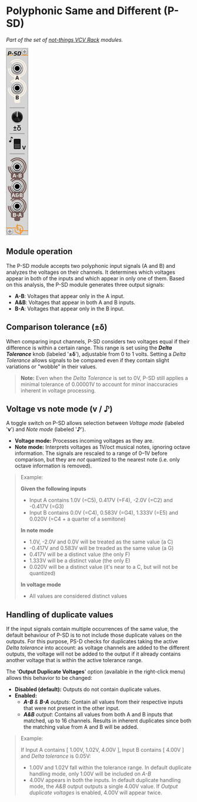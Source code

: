 # Polyphonic Same and Different (P-SD)

*Part of the set of [not-things VCV Rack](../README.md) modules.*

![P-SD module](./psd-light.png)

## Module operation

The P-SD module accepts two polyphonic input signals (A and B) and analyzes the voltages on their channels. It determines which voltages appear in both of the inputs and which appear in only one of them. Based on this analysis, the P-SD module generates three output signals:

* **A-B**: Voltages that appear only in the A input.  
* **A&B**: Voltages that appear in both A and B inputs.  
* **B-A**: Voltages that appear only in the B input.  

## Comparison tolerance (&#x00B1;&#x03B4;)

When comparing input channels, P-SD considers two voltages equal if their difference is within a certain range. This range is set using the ***Delta Tolerance*** knob (labeled '**&#x00B1;&#x03B4;**'), adjustable from 0 to 1 volts. Setting a *Delta Tolerance* allows signals to be compared even if they contain slight variations or "wobble" in their values.

> **Note:** Even when the *Delta Tolerance* is set to 0V, P-SD still applies a minimal tolerance of 0.00001V to account for minor inaccuracies inherent in voltage processing.

## Voltage vs note mode (v / &#x266A;)

A toggle switch on P-SD allows selection between *Voltage mode* (labeled '**v**') and *Note mode* (labeled '**&#x266A;**').

* **Voltage mode:** Processes incoming voltages as they are.  
* **Note mode:** Interprets voltages as 1V/oct musical notes, ignoring octave information. The signals are rescaled to a range of 0–1V before comparison, but they are *not* quantized to the nearest note (i.e. only octave information is removed).

> Example:
>
> **Given the following inputs**
>
> * Input A contains 1.0V (=C5), 0.417V (=F4), -2.0V (=C2) and -0.417V (=G3)
> * Input B contains 0.0V (=C4), 0.583V (=G4), 1.333V (=E5) and 0.020V (=C4 + a quarter of a semitone)
>
> **In note mode**
>
> * 1.0V, -2.0V and 0.0V will be treated as the same value (a C)
> * -0.417V and 0.583V will be treaded as the same value (a G)
> * 0.417V will be a distinct value (the only F)
> * 1.333V will be a distinct value (the only E)
> * 0.020V will be a distinct value (it's near to a C, but will not be quantized)
>
> **In voltage mode**
>
> * All values are considered distinct values

## Handling of duplicate values

If the input signals contain multiple occurrences of the same value, the default behaviour of P-SD is to not include those duplicate values on the outputs. For this purpose, PS-D checks for duplicates taking the active *Delta tolerance* into account: as voltage channels are added to the different outputs, the voltage will not be added to the output if it already contains another voltage that is within the active tolerance range.

The '**Output Duplicate Voltages**' option (available in the right-click menu) allows this behavior to be changed:

* **Disabled (default):** Outputs do not contain duplicate values.  
* **Enabled:**  
  * ***A-B** & **B-A** outputs*: Contain all values from their respective inputs that were not present in the other input.  
  * ***A&B** output*: Contains all values from both A and B inputs that matched, up to 16 channels. Results in inherent duplicates since both the matching value from A and B will be added.

> Example:
>
> If Input A contains [ 1.00V, 1.02V, 4.00V ], Input B contains [ 4.00V ] and *Delta tolerance* is 0.05V:
>
> * 1.00V and 1.02V fall within the tolerance range. In default duplicate handling mode, only 1.00V will be included on *A-B*
> * 4.00V appears in both the inputs. In default duplicate handling mode, the *A&B* output outputs a single 4.00V value. If *Output duplicate voltages* is enabled, 4.00V will appear twice.
